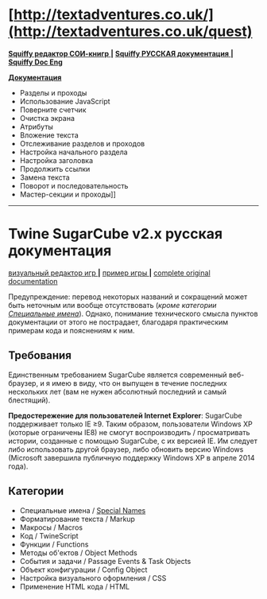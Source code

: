 # [http://textadventures.co.uk/](http://textadventures.co.uk/quest)
[ **Squiffy редактор СОИ-книгр** ](http://textadventures.co.uk/squiffy/editor) **|** [ **Squiffy РУССКАЯ документация** ](squiffy_doc_ru.md) **|** [ **Squiffy Doc Eng** ](http://docs.textadventures.co.uk/squiffy/)

[ **Документация** ](squiffy_doc_ru.md)
  *  Разделы и проходы
  *  Использование JavaScript
  *  Поверните счетчик
  *  Очистка экрана
  *  Атрибуты
  *  Вложение текста
  *  Отслеживание разделов и проходов
  *  Настройка начального раздела
  *  Настройка заголовка
  *  Продолжить ссылки
  *  Замена текста
  *  Поворот и последовательность
  *  Мастер-секции и проходы]]
- - - - - - -
# Twine SugarCube v2.x русская документация
[ визуальный редактор игр ](https://twinery.org) **|** [ пример игры ](https://db.crem.xyz/f/uploads/Uh_est_ro.html) **|** [ complete original documentation ](http://www.motoslave.net/sugarcube/2/)

Предупреждение: перевод некоторых названий и сокращений может быть неточным или вообще отсутствовать (_кроме категории [Специальные имена](https://github.com/Wol4ik/Wol4ik.github.io/blob/master/twine2_engine/tw2_doc_enola.md)_). Однако, понимание технического смысла пунктов документации от этого не пострадает, благодаря практическим примерам кода и пояснениям к ним.
## Требования
Единственным требованием SugarCube является современный веб-браузер, и я имею в виду, что он выпущен в течение последних нескольких лет (вам не нужен абсолютный последний и самый блестящий).

**Предостережение для пользователей Internet Explorer**: SugarCube поддерживает только IE ≥9. Таким образом, пользователи Windows XP (которые ограничены IE8) не смогут воспроизводить / просматривать истории, созданные с помощью SugarCube, с их версией IE. Им следует либо использовать другой браузер, либо обновить версию  Windows (Microsoft завершила публичную поддержку Windows XP в апреле 2014 года).
## Категории
* Специальные имена / [Special Names](https://github.com/Wol4ik/Wol4ik.github.io/blob/master/twine2_engine/tw2_doc_enola.md)
* Форматирование текста / Markup
* Макросы / Macros
* Код / TwineScript
* Функции / Functions
* Методы об'ектов / Object Methods
* События и задачи / Passage Events & Task Objects
* Объект конфигурации / Config Object
* Настройка визуального оформления / CSS
* Применение HTML кода / HTML
